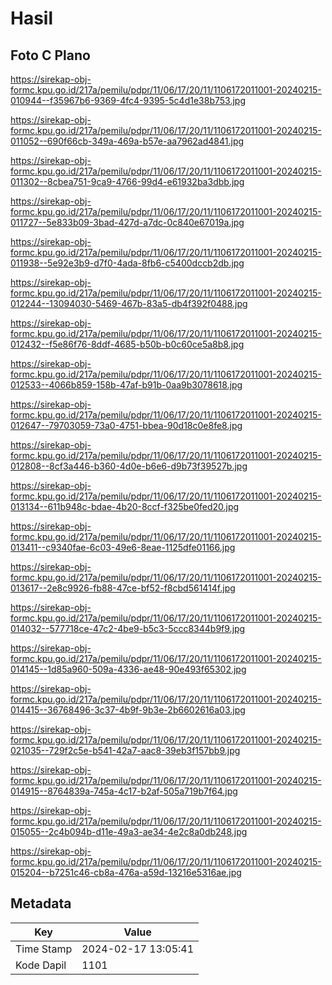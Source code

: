 # Hasil

## Foto C Plano

https://sirekap-obj-formc.kpu.go.id/217a/pemilu/pdpr/11/06/17/20/11/1106172011001-20240215-010944--f35967b6-9369-4fc4-9395-5c4d1e38b753.jpg

https://sirekap-obj-formc.kpu.go.id/217a/pemilu/pdpr/11/06/17/20/11/1106172011001-20240215-011052--690f66cb-349a-469a-b57e-aa7962ad4841.jpg

https://sirekap-obj-formc.kpu.go.id/217a/pemilu/pdpr/11/06/17/20/11/1106172011001-20240215-011302--8cbea751-9ca9-4766-99d4-e61932ba3dbb.jpg

https://sirekap-obj-formc.kpu.go.id/217a/pemilu/pdpr/11/06/17/20/11/1106172011001-20240215-011727--5e833b09-3bad-427d-a7dc-0c840e67019a.jpg

https://sirekap-obj-formc.kpu.go.id/217a/pemilu/pdpr/11/06/17/20/11/1106172011001-20240215-011938--5e92e3b9-d7f0-4ada-8fb6-c5400dccb2db.jpg

https://sirekap-obj-formc.kpu.go.id/217a/pemilu/pdpr/11/06/17/20/11/1106172011001-20240215-012244--13094030-5469-467b-83a5-db4f392f0488.jpg

https://sirekap-obj-formc.kpu.go.id/217a/pemilu/pdpr/11/06/17/20/11/1106172011001-20240215-012432--f5e86f76-8ddf-4685-b50b-b0c60ce5a8b8.jpg

https://sirekap-obj-formc.kpu.go.id/217a/pemilu/pdpr/11/06/17/20/11/1106172011001-20240215-012533--4066b859-158b-47af-b91b-0aa9b3078618.jpg

https://sirekap-obj-formc.kpu.go.id/217a/pemilu/pdpr/11/06/17/20/11/1106172011001-20240215-012647--79703059-73a0-4751-bbea-90d18c0e8fe8.jpg

https://sirekap-obj-formc.kpu.go.id/217a/pemilu/pdpr/11/06/17/20/11/1106172011001-20240215-012808--8cf3a446-b360-4d0e-b6e6-d9b73f39527b.jpg

https://sirekap-obj-formc.kpu.go.id/217a/pemilu/pdpr/11/06/17/20/11/1106172011001-20240215-013134--611b948c-bdae-4b20-8ccf-f325be0fed20.jpg

https://sirekap-obj-formc.kpu.go.id/217a/pemilu/pdpr/11/06/17/20/11/1106172011001-20240215-013411--c9340fae-6c03-49e6-8eae-1125dfe01166.jpg

https://sirekap-obj-formc.kpu.go.id/217a/pemilu/pdpr/11/06/17/20/11/1106172011001-20240215-013617--2e8c9926-fb88-47ce-bf52-f8cbd561414f.jpg

https://sirekap-obj-formc.kpu.go.id/217a/pemilu/pdpr/11/06/17/20/11/1106172011001-20240215-014032--577718ce-47c2-4be9-b5c3-5ccc8344b9f9.jpg

https://sirekap-obj-formc.kpu.go.id/217a/pemilu/pdpr/11/06/17/20/11/1106172011001-20240215-014145--1d85a960-509a-4336-ae48-90e493f65302.jpg

https://sirekap-obj-formc.kpu.go.id/217a/pemilu/pdpr/11/06/17/20/11/1106172011001-20240215-014415--36768496-3c37-4b9f-9b3e-2b6602616a03.jpg

https://sirekap-obj-formc.kpu.go.id/217a/pemilu/pdpr/11/06/17/20/11/1106172011001-20240215-021035--729f2c5e-b541-42a7-aac8-39eb3f157bb9.jpg

https://sirekap-obj-formc.kpu.go.id/217a/pemilu/pdpr/11/06/17/20/11/1106172011001-20240215-014915--8764839a-745a-4c17-b2af-505a719b7f64.jpg

https://sirekap-obj-formc.kpu.go.id/217a/pemilu/pdpr/11/06/17/20/11/1106172011001-20240215-015055--2c4b094b-d11e-49a3-ae34-4e2c8a0db248.jpg

https://sirekap-obj-formc.kpu.go.id/217a/pemilu/pdpr/11/06/17/20/11/1106172011001-20240215-015204--b7251c46-cb8a-476a-a59d-13216e5316ae.jpg


## Metadata

| Key        | Value               |
| ---------- | ------------------- |
| Time Stamp | 2024-02-17 13:05:41 |
| Kode Dapil | 1101                |



